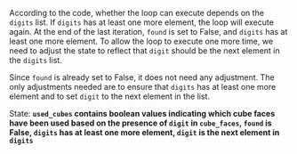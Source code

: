 According to the code, whether the loop can execute depends on the `digits` list. If `digits` has at least one more element, the loop will execute again. At the end of the last iteration, `found` is set to False, and `digits` has at least one more element. To allow the loop to execute one more time, we need to adjust the state to reflect that `digit` should be the next element in the `digits` list.

Since `found` is already set to False, it does not need any adjustment. The only adjustments needed are to ensure that `digits` has at least one more element and to set `digit` to the next element in the list.

State: **`used_cubes` contains boolean values indicating which cube faces have been used based on the presence of `digit` in `cube_faces`, `found` is False, `digits` has at least one more element, `digit` is the next element in `digits`**